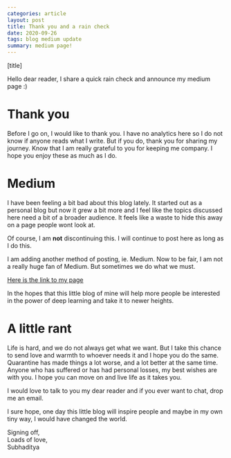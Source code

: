 ```yaml
---
categories: article
layout: post
title: Thank you and a rain check
date: 2020-09-26
tags: blog medium update
summary: medium page!
---
```


[title]

Hello dear reader, I share a quick rain check and announce my medium page :)

# Thank you

Before I go on, I would like to thank you. I have no analytics here so I do not know if anyone reads what I write. But if you do, thank you for sharing my journey. Know that I am really grateful to you for keeping me company. I hope you enjoy these as much as I do.

# Medium 

I have been feeling a bit bad about this blog lately. It started out as a personal blog but now it grew a bit more and I feel like the topics discussed here need a bit of a broader audience. It feels like a waste to hide this away on a page people wont look at.

Of course, I am **not** discontinuing this. I will continue to post here as long as I do this. 

I am adding another method of posting, ie. Medium. Now to be fair, I am not a really huge fan of Medium. But sometimes we do what we must. 

[Here is the link to my page](https://medium.com/@msubhaditya)

In the hopes that this little blog of mine will help more people be interested in the power of deep learning and take it to newer heights.

# A little rant
Life is hard, and we do not always get what we want. But I take this chance to send love and warmth to whoever needs it and I hope you do the same. Quarantine has made things a lot worse, and a lot better at the same time. Anyone who has suffered or has had personal losses, my best wishes are with you. I hope you can move on and live life as it takes you.

I would love to talk to you my dear reader and if you ever want to chat, drop me an email. 

I sure hope, one day this little blog will inspire people and maybe in my own tiny way, I would have changed the world.

Signing off,<br>
Loads of love,<br>
Subhaditya
